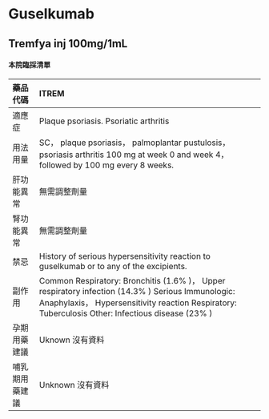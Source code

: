 # Guselkumab

## Tremfya inj 100mg/1mL

#### 本院臨採清單

| 藥品代碼       | ITREM                                                                                                                                                                                                 |
|:---------------|:------------------------------------------------------------------------------------------------------------------------------------------------------------------------------------------------------|
| 適應症         | Plaque psoriasis. Psoriatic arthritis                                                                                                                                                                 |
| 用法用量       | SC， plaque psoriasis， palmoplantar pustulosis， psoriasis arthritis 100 mg at week 0 and week 4， followed by 100 mg every 8 weeks.                                                                 |
| 肝功能異常     | 無需調整劑量                                                                                                                                                                                          |
| 腎功能異常     | 無需調整劑量                                                                                                                                                                                          |
| 禁忌           | History of serious hypersensitivity reaction to guselkumab or to any of the excipients.                                                                                                               |
| 副作用         | Common Respiratory: Bronchitis (1.6% )， Upper respiratory infection (14.3% ) Serious Immunologic: Anaphylaxis， Hypersensitivity reaction Respiratory: Tuberculosis Other: Infectious disease (23% ) |
| 孕期用藥建議   | Uknown 沒有資料                                                                                                                                                                                       |
| 哺乳期用藥建議 | Unknown 沒有資料                                                                                                                                                                                      |

